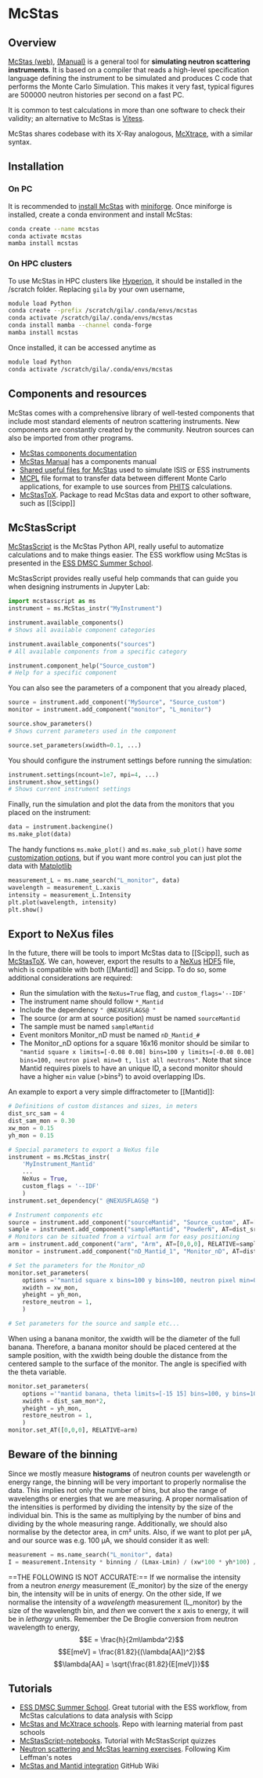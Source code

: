 # McStas

## Overview

[McStas (web)](https://www.mcstas.org/), [(Manual)](https://www.mcstas.org/documentation/manual/) is a general tool for **simulating neutron scattering instruments**. It is based on a compiler that reads a high-level specification language defining the instrument to be simulated and produces C code that performs the Monte Carlo Simulation. This makes it very fast, typical figures are 500000 neutron histories per second on a fast PC.

It is common to test calculations in more than one software to check their validity; an alternative to McStas is [Vitess](https://vitess.fz-juelich.de/).

McStas shares codebase with its X-Ray analogous, [McXtrace](https://www.mcxtrace.org/), with a similar syntax.

## Installation

### On PC

It is recommended to [install McStas](https://github.com/mccode-dev/McCode/blob/main/INSTALL-McStas/conda/README.md#if-you-dont-have-a-conda-already) with [miniforge](https://conda-forge.org/download/).
Once miniforge is installed, create a conda environment and install McStas:
```bash
conda create --name mcstas
conda activate mcstas
mamba install mcstas
```

### On HPC clusters

To use McStas in HPC clusters like [Hyperion](https://scc.dipc.org/docs/), it should be installed in the /scratch folder.
Replacing `gila` by your own username,
```bash
module load Python
conda create --prefix /scratch/gila/.conda/envs/mcstas
conda activate /scratch/gila/.conda/envs/mcstas
conda install mamba --channel conda-forge
mamba install mcstas
```

Once installed, it can be accessed anytime as
```bash
module load Python
conda activate /scratch/gila/.conda/envs/mcstas
```

## Components and resources

McStas comes with a comprehensive library of well-tested components that include most standard elements of neutron scattering instruments. New components are constantly created by the community. Neutron sources can also be imported from other programs.
- [McStas components documentation](https://www2.mcstas.org/download/components/)
- [McStas Manual](https://www.mcstas.org/documentation/manual/) has a components manual
- [Shared useful files for McStas](https://www.mcstas.org/download/share/) used to simulate ISIS or ESS instruments
- [MCPL](https://mctools.github.io/mcpl/) file format to transfer data between different Monte Carlo applications, for example to use sources from [PHITS](https://phits.jaea.go.jp/) calculations.
- [McStasToX](https://github.com/mccode-dev/McStasToX/). Package to read McStas data and export to other software, such as [[Scipp]]

## McStasScript

[McStasScript](https://mads-bertelsen.github.io/) is the McStas Python API, really useful to automatize calculations and to make things easier. The ESS workflow using McStas is presented in the [ESS DMSC Summer School](https://ess-dmsc-dram.github.io/dmsc-school/intro.html).

McStasScript provides really useful help commands that can guide you when designing instruments in Jupyter Lab:
```python
import mcstasscript as ms
instrument = ms.McStas_instr("MyInstrument")

instrument.available_components()
# Shows all available component categories

instrument.available_components("sources")
# All available components from a specific category

instrument.component_help("Source_custom")
# Help for a specific component
```

You can also see the parameters of a component that you already placed,
```python
source = instrument.add_component("MySource", "Source_custom")
monitor = instrument.add_component("monitor", "L_monitor")

source.show_parameters()
# Shows current parameters used in the component

source.set_parameters(xwidth=0.1, ...)
```

You should configure the instrument settings before running the simulation:
```python
instrument.settings(ncount=1e7, mpi=4, ...)
instrument.show_settings()
# Shows current instrument settings
```

Finally, run the simulation and plot the data from the monitors that you placed on the instrument:
```python
data = instrument.backengine()
ms.make_plot(data)
```

The handy functions `ms.make_plot()` and `ms.make_sub_plot()` have *some* [customization options](https://mads-bertelsen.github.io/user_guide/plotting.html), but if you want more control you can just plot the data with [Matplotlib](https://matplotlib.org/cheatsheets/)
```python
measurement_L = ms.name_search("L_monitor", data)
wavelength = measurement_L.xaxis
intensity = measurement_L.Intensity
plt.plot(wavelength, intensity)
plt.show()
```

## Export to NeXus files

In the future, there will be tools to import McStas data to [[Scipp]], such as [McStasToX](https://github.com/mccode-dev/McStasToX/). We can, however, export the results to a [NeXus](https://manual.nexusformat.org/introduction.html) [HDF5](https://en.wikipedia.org/wiki/Hierarchical_Data_Format) file, which is compatible with both [[Mantid]] and Scipp. To do so, some additional considerations are required:
- Run the simulation with the `NeXus=True` flag, and `custom_flags='--IDF'`
- The instrument name should follow `*_Mantid`
- Include the dependency `" @NEXUSFLAGS@ "`
- The source (or arm at source position) must be named `sourceMantid`
- The sample must be named `sampleMantid`
- Event monitors Monitor_nD must be named `nD_Mantid_#`
- The Monitor_nD options for a square 16x16 monitor should be similar to `"mantid square x limits=[-0.08 0.08] bins=100 y limits=[-0.08 0.08] bins=100, neutron pixel min=0 t, list all neutrons"`. Note that since Mantid requires pixels to have an unique ID, a second monitor should have a higher `min` value (>bins²) to avoid overlapping IDs.

An example to export a very simple diffractometer to [[Mantid]]:
```python
# Definitions of custom distances and sizes, in meters
dist_src_sam = 4
dist_sam_mon = 0.30
xw_mon = 0.15
yh_mon = 0.15

# Special parameters to export a NeXus file
instrument = ms.McStas_instr(
	'MyInstrument_Mantid'
	...
	NeXus = True,
	custom_flags = '--IDF'
	)
instrument.set_dependency(" @NEXUSFLAGS@ ")

# Instrument components etc
source = instrument.add_component("sourceMantid", "Source_custom", AT=[0,0,0])
sample = instrument.add_component("sampleMantid", "PowderN", AT=dist_src_sam)
# Monitors can be situated from a virtual arm for easy positioning
arm = instrument.add_component("arm", "Arm", AT=[0,0,0], RELATIVE=sample, ROTATED=[-90,0,0])
monitor = instrument.add_component("nD_Mantid_1", "Monitor_nD", AT=dist_sam_mon, RELATIVE=arm)

# Set the parameters for the Monitor_nD
monitor.set_parameters(
	options ='"mantid square x bins=100 y bins=100, neutron pixel min=0 t, list all neutrons"',
	xwidth = xw_mon,
	yheight = yh_mon,
	restore_neutron = 1,
	)

# Set parameters for the source and sample etc...
```

When using a banana monitor, the xwidth will be the diameter of the full banana. Therefore, a banana monitor should be placed centered at the sample position, with the xwidth being double the distance from the centered sample to the surface of the monitor. The angle is specified with the theta variable.
```python
monitor.set_parameters(
	options ='"mantid banana, theta limits=[-15 15] bins=100, y bins=100, neutron pixel min=0 t, list all neutrons"',
	xwidth = dist_sam_mon*2,
	yheight = yh_mon,
	restore_neutron = 1,
	)
monitor.set_AT([0,0,0], RELATIVE=arm)
```

## Beware of the binning

Since we mostly measure **histograms** of neutron counts per wavelength or energy range, the binning will be very important to properly normalise the data. This implies not only the number of bins, but also the range of wavelengths or energies that we are measuring.
A proper normalisation of the intensities is performed by dividing the intensity by the size of the individual bin. This is the same as multiplying by the number of bins and dividing by the whole measuring range. Additionally, we should also normalise by the detector area, in cm² units. Also, if we want to plot per μA, and our source was e.g. 100 μA, we should consider it as well:
```python
measurement = ms.name_search("L_monitor", data)
I = measurement.Intensity * binning / (Lmax-Lmin) / (xw*100 * yh*100) / 100
```

==THE FOLLOWING IS NOT ACCURATE:==
If we normalise the intensity from a neutron *energy* measurement (E_monitor) by the size of the energy bin, the intensity will be in units of energy. On the other side, If we normalise the intensity of a *wavelength* measurement (L_monitor) by the size of the wavelength bin, and *then* we convert the x axis to energy, it will be in *lethargy* units. Remember the De Broglie conversion from neutron wavelength to energy,
$$E = \frac{h}{2m\lambda^2}$$
$$E[meV] = \frac{81.82}{(\lambda[AA])^2}$$
$$\lambda[AA] = \sqrt{\frac{81.82}{E[meV]}}$$

## Tutorials
- [ESS DMSC Summer School](https://ess-dmsc-dram.github.io/dmsc-school/intro.html). Great tutorial with the ESS workflow, from McStas calculations to data analysis with Scipp
- [McStas and McXtrace schools](https://github.com/McStasMcXtrace/Schools). Repo with learning material from past schools
- [McStasScript-notebooks](https://github.com/PaNOSC-ViNYL/McStasScript-notebooks). Tutorial with McStasScript quizzes
- [Neutron scattering and McStas learning exercises](https://e-learning.pan-training.eu/wiki/Main_Page). Following Kim Leffman's notes
- [McStas and Mantid integration](https://github.com/mccode-dev/McCode/wiki/McStas-and-Mantid) GitHub Wiki

